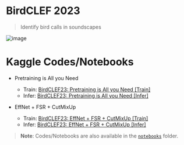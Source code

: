 # BirdCLEF 2023
> Identify bird calls in soundscapes

![image](https://github.com/awsaf49/birdclef-2023/assets/36858976/88631314-5f9a-46d0-a664-55851a8e72bf)


# Kaggle Codes/Notebooks

* Pretraining is All you Need
    * Train: [BirdCLEF23: Pretraining is All you Need [Train]](https://www.kaggle.com/awsaf49/birdclef23-pretraining-is-all-you-need-train/)
    * Infer: [BirdCLEF23: Pretraining is All you Need [Infer]](https://www.kaggle.com/awsaf49/birdclef23-pretraining-is-all-you-need-infer/)
       
* EffNet + FSR + CutMixUp
    * Train: [BirdCLEF23: EffNet + FSR + CutMixUp [Train]](https://www.kaggle.com/awsaf49/birdclef23-effnet-fsr-cutmixup-train/)
    * Infer: [BirdCLEF23: EffNet + FSR + CutMixUp [Infer]](https://www.kaggle.com/awsaf49/birdclef23-effnet-fsr-cutmixup-infer/)
 
> **Note**: Codes/Notebooks are also available in the [`notebooks`](/notebooks) folder.

